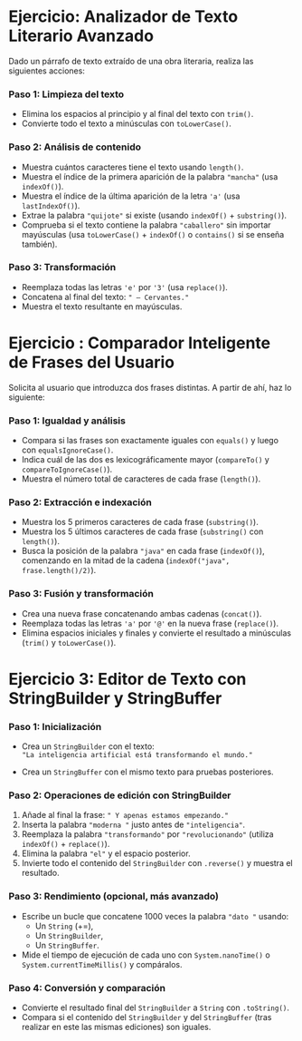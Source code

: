 # Ejercicio: Analizador de Texto Literario Avanzado

Dado un párrafo de texto extraído de una obra literaria, realiza las siguientes acciones:

### Paso 1: Limpieza del texto
- Elimina los espacios al principio y al final del texto con `trim()`.
- Convierte todo el texto a minúsculas con `toLowerCase()`.

### Paso 2: Análisis de contenido
- Muestra cuántos caracteres tiene el texto usando `length()`.
- Muestra el índice de la primera aparición de la palabra `"mancha"` (usa `indexOf()`).
- Muestra el índice de la última aparición de la letra `'a'` (usa `lastIndexOf()`).
- Extrae la palabra `"quijote"` si existe (usando `indexOf()` + `substring()`).
- Comprueba si el texto contiene la palabra `"caballero"` sin importar mayúsculas (usa `toLowerCase()` + `indexOf()` o `contains()` si se enseña también).

### Paso 3: Transformación
- Reemplaza todas las letras `'e'` por `'3'` (usa `replace()`).
- Concatena al final del texto: `" — Cervantes."`
- Muestra el texto resultante en mayúsculas.

# Ejercicio : Comparador Inteligente de Frases del Usuario


Solicita al usuario que introduzca dos frases distintas. A partir de ahí, haz lo siguiente:

### Paso 1: Igualdad y análisis
- Compara si las frases son exactamente iguales con `equals()` y luego con `equalsIgnoreCase()`.
- Indica cuál de las dos es lexicográficamente mayor (`compareTo()` y `compareToIgnoreCase()`).
- Muestra el número total de caracteres de cada frase (`length()`).

### Paso 2: Extracción e indexación
- Muestra los 5 primeros caracteres de cada frase (`substring()`).
- Muestra los 5 últimos caracteres de cada frase (`substring()` con `length()`).
- Busca la posición de la palabra `"java"` en cada frase (`indexOf()`), comenzando en la mitad de la cadena (`indexOf("java", frase.length()/2)`).

### Paso 3: Fusión y transformación
- Crea una nueva frase concatenando ambas cadenas (`concat()`).
- Reemplaza todas las letras `'a'` por `'@'` en la nueva frase (`replace()`).
- Elimina espacios iniciales y finales y convierte el resultado a minúsculas (`trim()` y `toLowerCase()`).

# Ejercicio 3: Editor de Texto con StringBuilder y StringBuffer

### Paso 1: Inicialización
- Crea un `StringBuilder` con el texto:  
  `"La inteligencia artificial está transformando el mundo."`

- Crea un `StringBuffer` con el mismo texto para pruebas posteriores.

### Paso 2: Operaciones de edición con StringBuilder
1. Añade al final la frase: `" Y apenas estamos empezando."`
2. Inserta la palabra `"moderna "` justo antes de `"inteligencia"`.
3. Reemplaza la palabra `"transformando"` por `"revolucionando"` (utiliza `indexOf()` + `replace()`).
4. Elimina la palabra `"el"` y el espacio posterior.
5. Invierte todo el contenido del `StringBuilder` con `.reverse()` y muestra el resultado.

### Paso 3: Rendimiento (opcional, más avanzado)
- Escribe un bucle que concatene 1000 veces la palabra `"dato "` usando:
  - Un `String` (+=),
  - Un `StringBuilder`,
  - Un `StringBuffer`.
- Mide el tiempo de ejecución de cada uno con `System.nanoTime()` o `System.currentTimeMillis()` y compáralos.

### Paso 4: Conversión y comparación
- Convierte el resultado final del `StringBuilder` a `String` con `.toString()`.
- Compara si el contenido del `StringBuilder` y del `StringBuffer` (tras realizar en este las mismas ediciones) son iguales.
